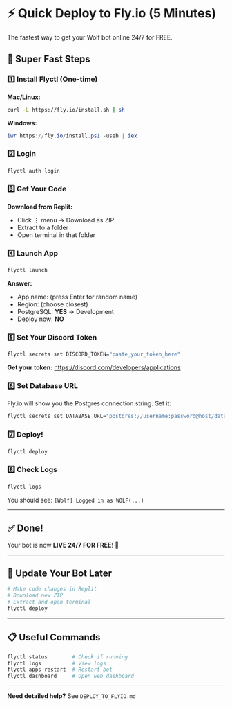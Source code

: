 # ⚡ Quick Deploy to Fly.io (5 Minutes)

The fastest way to get your Wolf bot online 24/7 for FREE.

## 🏃 Super Fast Steps

### 1️⃣ Install Flyctl (One-time)

**Mac/Linux:**
```bash
curl -L https://fly.io/install.sh | sh
```

**Windows:**
```powershell
iwr https://fly.io/install.ps1 -useb | iex
```

### 2️⃣ Login
```bash
flyctl auth login
```

### 3️⃣ Get Your Code

**Download from Replit:**
- Click ⋮ menu → Download as ZIP
- Extract to a folder
- Open terminal in that folder

### 4️⃣ Launch App
```bash
flyctl launch
```

**Answer:**
- App name: (press Enter for random name)
- Region: (choose closest)
- PostgreSQL: **YES** → Development
- Deploy now: **NO**

### 5️⃣ Set Your Discord Token
```bash
flyctl secrets set DISCORD_TOKEN="paste_your_token_here"
```

**Get your token:** https://discord.com/developers/applications

### 6️⃣ Set Database URL

Fly.io will show you the Postgres connection string. Set it:
```bash
flyctl secrets set DATABASE_URL="postgres://username:password@host/database"
```

### 7️⃣ Deploy!
```bash
flyctl deploy
```

### 8️⃣ Check Logs
```bash
flyctl logs
```

You should see: `[Wolf] Logged in as WOLF(...)`

---

## ✅ Done!

Your bot is now **LIVE 24/7 FOR FREE**! 🎉

---

## 🔄 Update Your Bot Later

```bash
# Make code changes in Replit
# Download new ZIP
# Extract and open terminal
flyctl deploy
```

---

## 📋 Useful Commands

```bash
flyctl status        # Check if running
flyctl logs          # View logs
flyctl apps restart  # Restart bot
flyctl dashboard     # Open web dashboard
```

---

**Need detailed help?** See `DEPLOY_TO_FLYIO.md`
